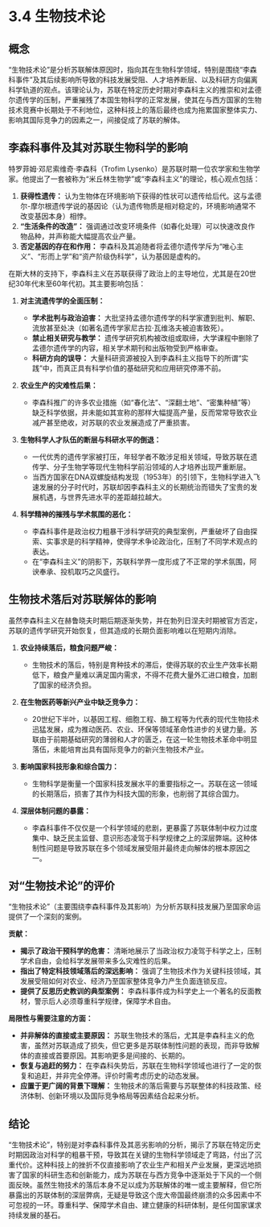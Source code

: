 # 3.4 生物技术论

## 概念

“生物技术论”是分析苏联解体原因时，指向其在生物科学领域，特别是围绕“李森科事件”及其后续影响所导致的科技发展受阻、人才培养断层、以及科研方向偏离科学轨道的观点。该理论认为，苏联在特定历史时期对李森科主义的推崇和对孟德尔遗传学的压制，严重摧残了本国生物科学的正常发展，使其在与西方国家的生物技术竞赛中长期处于不利地位，这种科技上的落后最终也成为拖累国家整体实力、影响其国际竞争力的因素之一，间接促成了苏联的解体。

## 李森科事件及其对苏联生物科学的影响

特罗菲姆·邓尼索维奇·李森科（Trofim Lysenko）是苏联时期一位农学家和生物学家。他提出了一套被称为“米丘林生物学”或“李森科主义”的理论，核心观点包括：

1.  **获得性遗传：** 认为生物体在环境影响下获得的性状可以遗传给后代。这与孟德尔-摩尔根遗传学说的基因论（认为遗传物质是相对稳定的，环境影响通常不改变基因本身）相悖。
2.  **“生活条件的改造”：** 强调通过改变环境条件（如春化处理）可以快速改良作物品种，并声称能大幅提高农业产量。
3.  **否定基因的存在和作用：** 李森科及其追随者将孟德尔遗传学斥为“唯心主义”、“形而上学”和“资产阶级伪科学”，认为基因是虚构的。

在斯大林的支持下，李森科主义在苏联获得了政治上的主导地位，尤其是在20世纪30年代末至60年代初。其主要影响包括：

1.  **对主流遗传学的全面压制：**
    *   **学术批判与政治迫害：** 大批坚持孟德尔遗传学的科学家遭到批判、解职、流放甚至处决（如著名遗传学家尼古拉·瓦维洛夫被迫害致死）。
    *   **禁止相关研究与教学：** 遗传学研究机构被改组或取缔，大学课程中删除了孟德尔遗传学的内容，相关学术期刊和出版物受到严格审查。
    *   **科研方向的误导：** 大量科研资源被投入到李森科主义指导下的所谓“实践”中，而真正具有科学价值的基础研究和应用研究停滞不前。

2.  **农业生产的灾难性后果：**
    *   李森科推广的许多农业措施（如“春化法”、“深翻土地”、“密集种植”等）缺乏科学依据，并未能如其宣称的那样大幅提高产量，反而常常导致农业减产甚至绝收，对苏联的农业发展造成了严重损害。

3.  **生物科学人才队伍的断层与科研水平的倒退：**
    *   一代优秀的遗传学家被打压，年轻学者不敢涉足相关领域，导致苏联在遗传学、分子生物学等现代生物科学前沿领域的人才培养出现严重断层。
    *   当西方国家在DNA双螺旋结构发现（1953年）的引领下，生物科学进入飞速发展的分子时代时，苏联却因李森科主义的长期统治而错失了宝贵的发展机遇，与世界先进水平的差距越拉越大。

4.  **科学精神的摧残与学术氛围的恶化：**
    *   李森科事件是政治权力粗暴干涉科学研究的典型案例，严重破坏了自由探索、实事求是的科学精神，使得学术争论政治化，压制了不同学术观点的表达。
    *   在“李森科主义”的阴影下，苏联科学界一度形成了不正常的学术氛围，阿谀奉承、投机取巧之风盛行。

## 生物技术落后对苏联解体的影响

虽然李森科主义在赫鲁晓夫时期后期逐渐失势，并在勃列日涅夫时期被官方否定，苏联的遗传学研究开始恢复，但其造成的长期负面影响难以在短期内消除。

1.  **农业持续落后，粮食问题严峻：**
    *   生物技术的落后，特别是育种技术的滞后，使得苏联的农业生产效率长期低下，粮食产量难以满足国内需求，不得不花费大量外汇进口粮食，加剧了国家的经济负担。

2.  **在生物医药等新兴产业中缺乏竞争力：**
    *   20世纪下半叶，以基因工程、细胞工程、酶工程等为代表的现代生物技术迅猛发展，成为推动医药、农业、环保等领域革命性进步的关键力量。苏联由于前期基础研究的薄弱和人才的匮乏，在这一轮生物技术革命中明显落伍，未能培育出具有国际竞争力的新兴生物技术产业。

3.  **影响国家科技形象和综合国力：**
    *   生物科学是衡量一个国家科技发展水平的重要指标之一。苏联在这一领域的长期落后，损害了其作为科技大国的形象，也削弱了其综合国力。

4.  **深层体制问题的暴露：**
    *   李森科事件不仅仅是一个科学领域的悲剧，更暴露了苏联体制中权力过度集中、缺乏民主监督、意识形态凌驾于科学规律之上的深层弊端。这种体制性问题是导致苏联在多个领域发展受阻并最终走向解体的根本原因之一。

## 对“生物技术论”的评价

“生物技术论”（主要围绕李森科事件及其影响）为分析苏联科技发展乃至国家命运提供了一个深刻的案例。

**贡献：**

*   **揭示了政治干预科学的危害：** 清晰地展示了当政治权力凌驾于科学之上，压制学术自由，会给科学发展带来多么灾难性的后果。
*   **指出了特定科技领域落后的深远影响：** 强调了生物技术作为关键科技领域，其发展受阻如何对农业、经济乃至国家整体竞争力产生负面连锁反应。
*   **提供了反思历史教训的典型案例：** 李森科事件成为科学史上一个著名的反面教材，警示后人必须尊重科学规律，保障学术自由。

**局限性与需要注意的方面：**

*   **并非解体的直接或主要原因：** 苏联生物技术的落后，尤其是李森科主义的危害，虽然对苏联造成了损失，但它更多是苏联体制性问题的表现，而非导致解体的直接或首要原因。其影响更多是间接的、长期的。
*   **恢复与追赶的努力：** 在李森科失势后，苏联在生物科学领域也进行了一定的恢复和追赶，并非完全停滞。评价时需考虑历史的动态发展。
*   **应置于更广阔的背景下理解：** 生物技术的落后需要与苏联整体的科技政策、经济体制、创新环境以及国际竞争格局等因素结合起来分析。

## 结论

“生物技术论”，特别是对李森科事件及其恶劣影响的分析，揭示了苏联在特定历史时期因政治对科学的粗暴干预，导致其在关键的生物科学领域走了弯路，付出了沉重代价。这种科技上的挫折不仅直接影响了农业生产和相关产业发展，更深远地损害了国家的科研生态和创新能力，成为苏联在与西方竞争中逐渐处于下风的一个侧面反映。虽然生物技术的落后本身不足以成为苏联解体的唯一或主要解释，但它所暴露出的苏联体制的深层弊病，无疑是导致这个庞大帝国最终崩溃的众多因素中不可忽视的一环。尊重科学、保障学术自由、建立健康的科研体制，是任何国家谋求持续发展的基石。